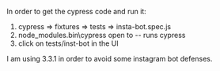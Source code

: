 In order to get the cypress code and run it:
1. cypress => fixtures => tests => insta-bot.spec.js
2. node_modules\.bin\cypress open to -- runs cypress
3. click on tests/inst-bot in the UI

I am using 3.3.1 in order to avoid some instagram bot defenses. 
